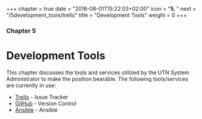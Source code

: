 +++
chapter = true
date = "2016-08-01T15:22:03+02:00"
icon = "<b>5. </b>"
next = "/5development_tools/trello"
title = "Development Tools"
weight = 0
+++

### Chapter 5

# Development Tools

This chapter discusses the tools and services utilized by the UTN System
Administrator to make the position bearable. The following tools/services are
currently in use:

- [Trello](/5development_tools/trello) - Issue Tracker
- [GitHub](/5development_tools/github) - Version Control
- [Ansible](/5development_tools/ansible) - Ansible

